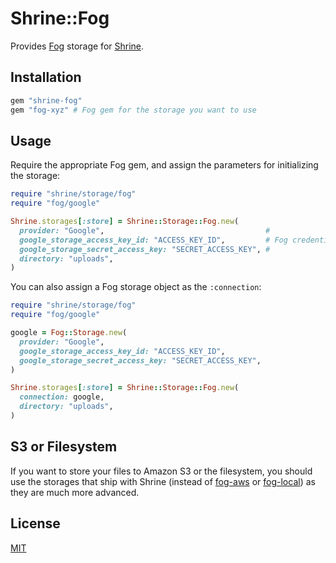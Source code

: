 # Shrine::Fog

Provides [Fog] storage for [Shrine].

## Installation

```ruby
gem "shrine-fog"
gem "fog-xyz" # Fog gem for the storage you want to use
```

## Usage

Require the appropriate Fog gem, and assign the parameters for initializing
the storage:

```rb
require "shrine/storage/fog"
require "fog/google"

Shrine.storages[:store] = Shrine::Storage::Fog.new(
  provider: "Google",                                    #
  google_storage_access_key_id: "ACCESS_KEY_ID",         # Fog credentials
  google_storage_secret_access_key: "SECRET_ACCESS_KEY", #
  directory: "uploads",
)
```

You can also assign a Fog storage object as the `:connection`:

```rb
require "shrine/storage/fog"
require "fog/google"

google = Fog::Storage.new(
  provider: "Google",
  google_storage_access_key_id: "ACCESS_KEY_ID",
  google_storage_secret_access_key: "SECRET_ACCESS_KEY",
)

Shrine.storages[:store] = Shrine::Storage::Fog.new(
  connection: google,
  directory: "uploads",
)
```

## S3 or Filesystem

If you want to store your files to Amazon S3 or the filesystem, you should use
the storages that ship with Shrine (instead of [fog-aws] or [fog-local]) as
they are much more advanced.

## License

[MIT](http://opensource.org/licenses/MIT)

[Fog]: http://fog.io/
[Shrine]: https://github.com/janko-m/shrine
[fog-aws]: https://github.com/fog/fog-aws
[fog-local]: https://github.com/fog/fog-local
